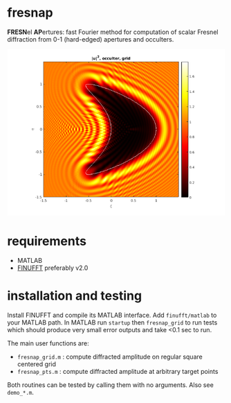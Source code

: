 # fresnap

**FRESN**el **AP**ertures: 
fast Fourier method for computation of scalar Fresnel diffraction from
0-1 (hard-edged) apertures and occulters.

![fresnap demo image](pics/kite_grid.png "Example computation of diffracted intensity on a million-point grid to 9-digit accuracy, in 0.05 sec on a laptop.")

# requirements

* MATLAB
* [FINUFFT](https://github.com/flatironinstitute/finufft) preferably v2.0

# installation and testing

Install FINUFFT and compile its MATLAB interface.
Add ``finufft/matlab`` to your MATLAB path.
In MATLAB run ``startup`` then ``fresnap_grid`` to run tests which should
produce very small error outputs and take <0.1 sec to run.

The main user functions are:

* ``fresnap_grid.m`` : compute diffracted amplitude on regular square centered grid
* ``fresnap_pts.m`` : compute diffracted amplitude at arbitrary target points

Both routines can be tested by calling them with no arguments.
Also see ``demo_*.m``.
